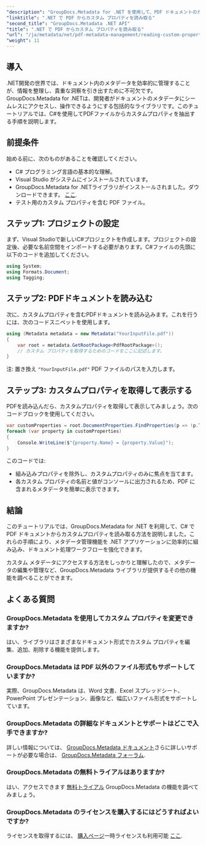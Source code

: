 ```yaml
---
"description": "GroupDocs.Metadata for .NET を使用して、PDF ドキュメントのカスタムプロパティに効率的にアクセスし、管理する方法を学びましょう。この包括的なチュートリアルでは、ステップバイステップでガイドを提供します。"
"linktitle": ".NET で PDF からカスタム プロパティを読み取る"
"second_title": "GroupDocs.Metadata .NET API"
"title": ".NET で PDF からカスタム プロパティを読み取る"
"url": "/ja/metadata/net/pdf-metadata-management/reading-custom-properties-from-pdf/"
"weight": 11
---
```


## 導入

.NET開発の世界では、ドキュメント内のメタデータを効率的に管理することが、情報を整理し、貴重な洞察を引き出すために不可欠です。GroupDocs.Metadata for .NETは、開発者がドキュメントのメタデータにシームレスにアクセスし、操作できるようにする包括的なライブラリです。このチュートリアルでは、C#を使用してPDFファイルからカスタムプロパティを抽出する手順を説明します。 

## 前提条件

始める前に、次のものがあることを確認してください。

- C# プログラミング言語の基本的な理解。
- Visual Studio がシステムにインストールされています。
- GroupDocs.Metadata for .NETライブラリがインストールされました。ダウンロードできます。 [ここ](https://releases。groupdocs.com/metadata/net/).
- テスト用のカスタム プロパティを含む PDF ファイル。

## ステップ1: プロジェクトの設定

まず、Visual Studioで新しいC#プロジェクトを作成します。プロジェクトの設定後、必要な名前空間をインポートする必要があります。C#ファイルの先頭に以下のコードを追加してください。

```csharp
using System;
using Formats.Document;
using Tagging;
```

## ステップ2: PDFドキュメントを読み込む

次に、カスタムプロパティを含むPDFドキュメントを読み込みます。これを行うには、次のコードスニペットを使用します。

```csharp
using (Metadata metadata = new Metadata("YourInputFile.pdf"))
{
    var root = metadata.GetRootPackage<PdfRootPackage>();
    // カスタム プロパティを取得するためのコードをここに記述します。
}
```

注: 置き換え `"YourInputFile.pdf"` PDF ファイルのパスを入力します。

## ステップ3: カスタムプロパティを取得して表示する

PDFを読み込んだら、カスタムプロパティを取得して表示してみましょう。次のコードブロックを使用してください。

```csharp
var customProperties = root.DocumentProperties.FindProperties(p => !p.Tags.Contains(Tags.Document.BuiltIn));
foreach (var property in customProperties)
{
    Console.WriteLine($"{property.Name} = {property.Value}");
}
```

このコードでは:
- 組み込みプロパティを除外し、カスタムプロパティのみに焦点を当てます。
- 各カスタム プロパティの名前と値がコンソールに出力されるため、PDF に含まれるメタデータを簡単に表示できます。

## 結論

このチュートリアルでは、GroupDocs.Metadata for .NET を利用して、C# で PDF ドキュメントからカスタムプロパティを読み取る方法を説明しました。これらの手順により、メタデータ管理機能を .NET アプリケーションに効率的に組み込み、ドキュメント処理ワークフローを強化できます。 

カスタム メタデータにアクセスする方法をしっかりと理解したので、メタデータの編集や管理など、GroupDocs.Metadata ライブラリが提供するその他の機能を調べることができます。

## よくある質問

### GroupDocs.Metadata を使用してカスタム プロパティを変更できますか?
はい、ライブラリはさまざまなドキュメント形式でカスタム プロパティを編集、追加、削除する機能を提供します。

### GroupDocs.Metadata は PDF 以外のファイル形式もサポートしていますか?
実際、GroupDocs.Metadata は、Word 文書、Excel スプレッドシート、PowerPoint プレゼンテーション、画像など、幅広いファイル形式をサポートしています。

### GroupDocs.Metadata の詳細なドキュメントとサポートはどこで入手できますか?
詳しい情報については、 [GroupDocs.Metadata ドキュメント](https://reference.groupdocs.com/metadata/net/)さらに詳しいサポートが必要な場合は、 [GroupDocs.Metadata フォーラム](https://forum。groupdocs.com/c/metadata/14).

### GroupDocs.Metadata の無料トライアルはありますか?
はい、アクセスできます [無料トライアル](https://releases.groupdocs.com/) GroupDocs.Metadata の機能を調べてみましょう。

### GroupDocs.Metadata のライセンスを購入するにはどうすればよいですか?
ライセンスを取得するには、 [購入ページ](https://purchase.groupdocs.com/buy)一時ライセンスも利用可能 [ここ](https://purchase。groupdocs.com/temporary-license/).